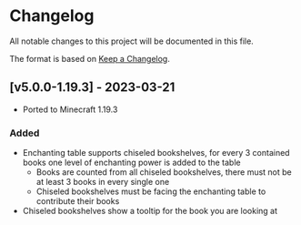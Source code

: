 # Changelog
All notable changes to this project will be documented in this file.

The format is based on [Keep a Changelog].

## [v5.0.0-1.19.3] - 2023-03-21
- Ported to Minecraft 1.19.3
### Added
- Enchanting table supports chiseled bookshelves, for every 3 contained books one level of enchanting power is added to the table
  - Books are counted from all chiseled bookshelves, there must not be at least 3 books in every single one
  - Chiseled bookshelves must be facing the enchanting table to contribute their books
- Chiseled bookshelves show a tooltip for the book you are looking at

[Keep a Changelog]: https://keepachangelog.com/en/1.0.0/
